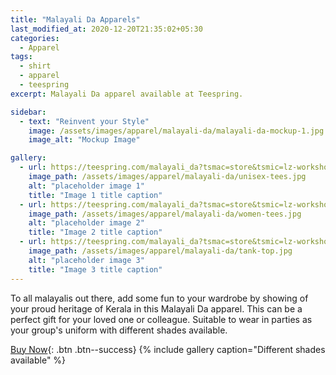 ```yaml
---
title: "Malayali Da Apparels"
last_modified_at: 2020-12-20T21:35:02+05:30
categories:
  - Apparel
tags:
  - shirt
  - apparel
  - teespring
excerpt: Malayali Da apparel available at Teespring.

sidebar:
  - text: "Reinvent your Style"
    image: /assets/images/apparel/malayali-da/malayali-da-mockup-1.jpg
    image_alt: "Mockup Image"

gallery:
  - url: https://teespring.com/malayali_da?tsmac=store&tsmic=lz-workshop&pid=2
    image_path: /assets/images/apparel/malayali-da/unisex-tees.jpg
    alt: "placeholder image 1"
    title: "Image 1 title caption"
  - url: https://teespring.com/malayali_da?tsmac=store&tsmic=lz-workshop&pid=370
    image_path: /assets/images/apparel/malayali-da/women-tees.jpg
    alt: "placeholder image 2"
    title: "Image 2 title caption"
  - url: https://teespring.com/malayali_da?tsmac=store&tsmic=lz-workshop&pid=14
    image_path: /assets/images/apparel/malayali-da/tank-top.jpg
    alt: "placeholder image 3"
    title: "Image 3 title caption"
---
```


To all malayalis out there, add some fun to your wardrobe by showing of your proud heritage of Kerala in this Malayali Da apparel. This can be a perfect gift for your loved one or colleague. Suitable to wear in parties as your group's uniform with different shades available.

[Buy Now](https://teespring.com/malayali_da?tsmac=store&tsmic=lz-workshop&pid=2){: .btn .btn--success}
{% include gallery caption="Different shades available" %}
